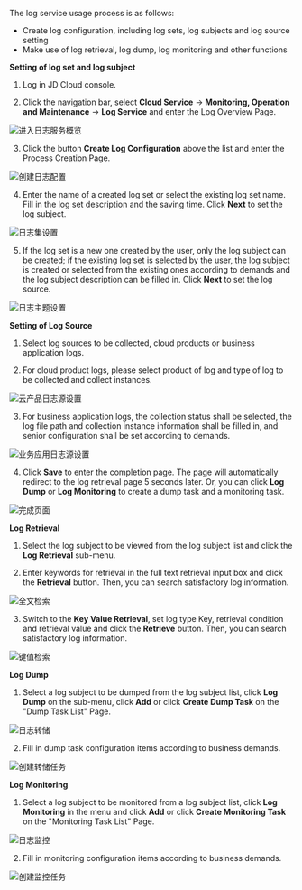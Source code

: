 The log service usage process is as follows:  
- Create log configuration, including log sets, log subjects and log source setting
- Make use of log retrieval, log dump, log monitoring and other functions

**Setting of log set and log subject**

1.	Log in JD Cloud console.

2.	 Click the navigation bar, select **Cloud Service** -> **Monitoring, Operation and Maintenance** -> **Log Service** and enter the Log Overview Page.

![进入日志服务概览](https://raw.githubusercontent.com/jdcloudcom/cn/zhangwenjie-only/image/LogService/GettingStarted/logservice.png)

3.	 Click the button **Create Log Configuration** above the list and enter the Process Creation Page.

![创建日志配置](https://raw.githubusercontent.com/jdcloudcom/cn/zhangwenjie-only/image/LogService/GettingStarted/crtlogconfig.png)

4.	 Enter the name of a created log set or select the existing log set name. Fill in the log set description and the saving time. Click **Next** to set the log subject.

![日志集设置](https://raw.githubusercontent.com/jdcloudcom/cn/zhangwenjie-only/image/LogService/GettingStarted/logset.png)

5.	 If the log set is a new one created by the user, only the log subject can be created; if the existing log set is selected by the user, the log subject is created or selected from the existing ones according to demands and the log subject description can be filled in. Click **Next** to set the log source.

![日志主题设置](https://raw.githubusercontent.com/jdcloudcom/cn/zhangwenjie-only/image/LogService/GettingStarted/logtopic.png)

**Setting of Log Source**
1.	 Select log sources to be collected, cloud products or business application logs. 

2. 	For cloud product logs, please select product of log and type of log to be collected and collect instances.

![云产品日志源设置](https://raw.githubusercontent.com/jdcloudcom/cn/zhangwenjie-only/image/LogService/GettingStarted/logsource.png)

3.	 For business application logs, the collection status shall be selected, the log file path and collection instance information shall be filled in, and senior configuration shall be set according to demands.

![业务应用日志源设置](https://github.com/jdcloudcom/cn/blob/zhangwenjie-only/image/LogService/GettingStarted/logsourcefromcustom.png)

4.	 Click **Save** to enter the completion page. The page will automatically redirect to the log retrieval page 5 seconds later. Or, you can click **Log Dump** or **Log Monitoring** to create a dump task and a monitoring task.

![完成页面](https://raw.githubusercontent.com/jdcloudcom/cn/zhangwenjie-only/image/LogService/GettingStarted/completed.png)

**Log Retrieval**
1.	Select the log subject to be viewed from the log subject list and click the **Log Retrieval** sub-menu.

2.	Enter keywords for retrieval in the full text retrieval input box and click the **Retrieval** button. Then, you can search satisfactory log information. 

![全文检索](https://raw.githubusercontent.com/jdcloudcom/cn/zhangwenjie-only/image/LogService/LogSearch/logsearch01.jpg)

3.	Switch to the **Key Value Retrieval**, set log type Key, retrieval condition and retrieval value and click the **Retrieve** button. Then, you can search satisfactory log information.  

![键值检索](https://raw.githubusercontent.com/jdcloudcom/cn/zhangwenjie-only/image/LogService/LogSearch/logsearch02.jpg)

**Log Dump**
1. Select a log subject to be dumped from the log subject list, click **Log Dump** on the sub-menu, click **Add** or click **Create Dump Task** on the "Dump Task List" Page.

![日志转储](https://raw.githubusercontent.com/jdcloudcom/cn/zhangwenjie-only/image/LogService/LogTransfer/createLogTransfer01.jpg)

2. Fill in dump task configuration items according to business demands.

![创建转储任务](https://raw.githubusercontent.com/jdcloudcom/cn/zhangwenjie-only/image/LogService/LogTransfer/createLogTransfer02.jpg)

**Log Monitoring**
1. Select a log subject to be monitored from a log subject list, click **Log Monitoring** in the menu and click **Add** or click **Create Monitoring Task** on the "Monitoring Task List" Page.

![日志监控](https://raw.githubusercontent.com/jdcloudcom/cn/zhangwenjie-only/image/LogService/LogMonitor/logmonitor-1.jpg)

2. Fill in monitoring configuration items according to business demands.

![创建监控任务](https://raw.githubusercontent.com/jdcloudcom/cn/zhangwenjie-only/image/LogService/LogMonitor/logmonitor-2.jpg)




